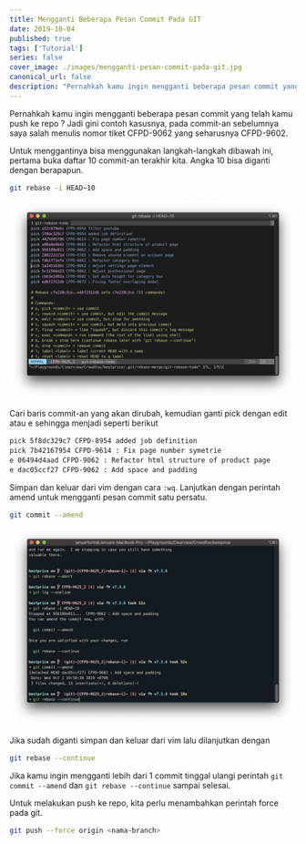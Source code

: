 ```yaml
---
title: Mengganti Beberapa Pesan Commit Pada GIT
date: 2019-10-04
published: true
tags: ['Tutorial']
series: false
cover_image: ./images/mengganti-pesan-commit-pada-git.jpg
canonical_url: false
description: "Pernahkah kamu ingin mengganti beberapa pesan commit yang telah kamu push ke repo ? Jadi gini contoh kasusnya, pada commit-an sebelumnya saya salah menulis nomor tiket CFPD-9062 yang seharusnya CFPD-9602."
---
```

Pernahkah kamu ingin mengganti beberapa pesan commit yang telah kamu push ke repo ? Jadi gini contoh kasusnya, pada commit-an sebelumnya saya salah menulis nomor tiket CFPD-9062 yang seharusnya CFPD-9602.

Untuk menggantinya bisa menggunakan langkah-langkah dibawah ini, pertama buka daftar 10 commit-an terakhir kita. Angka 10 bisa diganti dengan berapapun.

```bash
git rebase -i HEAD~10
```

![GIT Rebase](./images/mengganti-pesan-commit-pada-git-1.png "GIT Rebase")

Cari baris commit-an yang akan dirubah, kemudian ganti pick dengan edit atau e sehingga menjadi seperti berikut

```bash
pick 5f8dc329c7 CFPD-8954 added job definition
pick 7b42167954 CFPD-9614 : Fix page number symetrie
e 06494d4aad CFPD-9062 : Refactor html structure of product page
e dac05ccf27 CFPD-9062 : Add space and padding
```

Simpan dan keluar dari vim dengan cara `:wq`. Lanjutkan dengan perintah amend untuk mengganti pesan commit satu persatu.

```bash
git commit --amend
```

![GIT Rebase](./images/mengganti-pesan-commit-pada-git-2.png "GIT Rebase")

Jika sudah diganti simpan dan keluar dari vim lalu dilanjutkan dengan

```bash
git rebase --continue
```

Jika kamu ingin mengganti lebih dari 1 commit tinggal ulangi perintah `git commit --amend` dan `git rebase --continue` sampai selesai.

Untuk melakukan push ke repo, kita perlu menambahkan perintah force pada git.

```bash
git push --force origin <nama-branch>
```